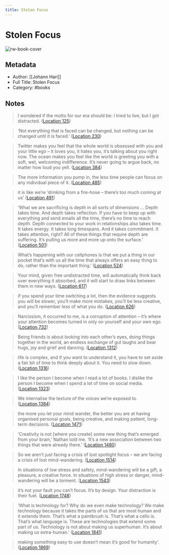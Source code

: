 ```yaml
---
title: Stolen Focus
---
```

# Stolen Focus

![rw-book-cover](https://m.media-amazon.com/images/I/71uaAWq6PdL._SY160.jpg)

## Metadata
- Author: [[Johann Hari]]
- Full Title: Stolen Focus
- Category: #books

## Notes
> I wondered if the motto for our era should be: I tried to live, but I got distracted. ([Location 125](https://readwise.io/to_kindle?action=open&asin=B096LZDY32&location=125))

> ‘Not everything that is faced can be changed, but nothing can be changed until it is faced.’ ([Location 230](https://readwise.io/to_kindle?action=open&asin=B096LZDY32&location=230))

> Twitter makes you feel that the whole world is obsessed with you and your little ego – it loves you, it hates you, it’s talking about you right now. The ocean makes you feel like the world is greeting you with a soft, wet, welcoming indifference. It’s never going to argue back, no matter how loud you yell. ([Location 384](https://readwise.io/to_kindle?action=open&asin=B096LZDY32&location=384))

> The more information you pump in, the less time people can focus on any individual piece of it. ([Location 485](https://readwise.io/to_kindle?action=open&asin=B096LZDY32&location=485))

> it is like we’re ‘drinking from a fire-hose – there’s too much coming at us’ ([Location 491](https://readwise.io/to_kindle?action=open&asin=B096LZDY32&location=491))

> ‘What we are sacrificing is depth in all sorts of dimensions … Depth takes time. And depth takes reflection. If you have to keep up with everything and send emails all the time, there’s no time to reach depth. Depth connected to your work in relationships also takes time. It takes energy. It takes long timespans. And it takes commitment. It takes attention, right? All of these things that require depth are suffering. It’s pulling us more and more up onto the surface.’ ([Location 501](https://readwise.io/to_kindle?action=open&asin=B096LZDY32&location=501))

> What’s happening with our cellphones is that we put a thing in our pocket that’s with us all the time that always offers an easy thing to do, rather than the important thing.’ ([Location 524](https://readwise.io/to_kindle?action=open&asin=B096LZDY32&location=524))

> Your mind, given free undistracted time, will automatically think back over everything it absorbed, and it will start to draw links between them in new ways. ([Location 617](https://readwise.io/to_kindle?action=open&asin=B096LZDY32&location=617))

> if you spend your time switching a lot, then the evidence suggests you will be slower, you’ll make more mistakes, you’ll be less creative, and you’ll remember less of what you do. ([Location 626](https://readwise.io/to_kindle?action=open&asin=B096LZDY32&location=626))

> Narcissism, it occurred to me, is a corruption of attention – it’s where your attention becomes turned in only on yourself and your own ego. ([Location 732](https://readwise.io/to_kindle?action=open&asin=B096LZDY32&location=732))

> Being friends is about looking into each other’s eyes, doing things together in the world, an endless exchange of gut laughs and bear hugs, joy and grief and dancing. ([Location 1312](https://readwise.io/to_kindle?action=open&asin=B096LZDY32&location=1312))

> life is complex, and if you want to understand it, you have to set aside a fair bit of time to think deeply about it. You need to slow down. ([Location 1316](https://readwise.io/to_kindle?action=open&asin=B096LZDY32&location=1316))

> I like the person I become when I read a lot of books. I dislike the person I become when I spend a lot of time on social media. ([Location 1323](https://readwise.io/to_kindle?action=open&asin=B096LZDY32&location=1323))

> We internalise the texture of the voices we’re exposed to. ([Location 1384](https://readwise.io/to_kindle?action=open&asin=B096LZDY32&location=1384))

> the more you let your mind wander, the better you are at having organised personal goals, being creative, and making patient, long-term decisions. ([Location 1471](https://readwise.io/to_kindle?action=open&asin=B096LZDY32&location=1471))

> ‘Creativity is not [where you create] some new thing that’s emerged from your brain,’ Nathan told me. ‘It’s a new association between two things that were already there.’ ([Location 1480](https://readwise.io/to_kindle?action=open&asin=B096LZDY32&location=1480))

> So we aren’t just facing a crisis of lost spotlight focus – we are facing a crisis of lost mind-wandering. ([Location 1514](https://readwise.io/to_kindle?action=open&asin=B096LZDY32&location=1514))

> In situations of low stress and safety, mind-wandering will be a gift, a pleasure, a creative force. In situations of high stress or danger, mind-wandering will be a torment. ([Location 1543](https://readwise.io/to_kindle?action=open&asin=B096LZDY32&location=1543))

> it’s not your fault you can’t focus. It’s by design. Your distraction is their fuel. ([Location 1748](https://readwise.io/to_kindle?action=open&asin=B096LZDY32&location=1748))

> ‘What is technology for? Why do we even make technology? We make technology because it takes the parts of us that are most human and it extends them. That’s what a paintbrush is. That’s what a cello is. That’s what language is. These are technologies that extend some part of us. Technology is not about making us superhuman. It’s about making us extra-human.’ ([Location 1841](https://readwise.io/to_kindle?action=open&asin=B096LZDY32&location=1841))

> making something easy to use doesn’t mean it’s good for humanity’. ([Location 1869](https://readwise.io/to_kindle?action=open&asin=B096LZDY32&location=1869))

